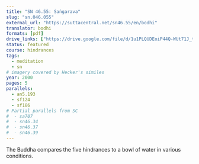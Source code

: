 ```yaml
---
title: "SN 46.55: Saṅgarava"
slug: "sn.046.055"
external_url: "https://suttacentral.net/sn46.55/en/bodhi"
translator: bodhi
formats: [pdf]
drive_links: ["https://drive.google.com/file/d/1u1PLQUDEoiP44Q-WUt71J_tchXnZMYb5/view?usp=drivesdk"]
status: featured
course: hindrances
tags:
  - meditation
  - sn
# imagery covered by Hecker's similes
year: 2000
pages: 5
parallels:
  - an5.193
  - sf124
  - sf186
# Partial parallels from SC
#  - sa707
#  - sn46.34
#  - sn46.37
#  - sn46.39
---
```


The Buddha compares the five hindrances to a bowl of water in various conditions.
